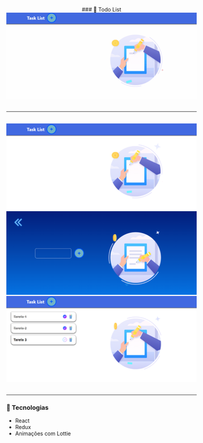 <div align='center'> ###  📜 Todo List </div> 


<div align='center'><img src='/public/PublicAssets/TodoIC.gif'></div>
<br>
<hr>
<br>
<div align='center'><img src='/public/PublicAssets/TodoOne.PNG'></div>
<div align='center'><img src='/public/PublicAssets/TodoTwo.PNG'></div>
<div align='center'><img src='/public/PublicAssets/TodoThree.PNG'></div>

<br>
<hr>

### 🚀 Tecnologias

- React
- Redux
- Animações com Lottie
